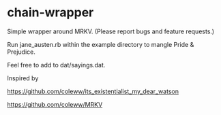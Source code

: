 # chain-wrapper
Simple wrapper around MRKV.  (Please report bugs and feature requests.)

Run jane_austen.rb within the example directory to mangle Pride & Prejudice.

Feel free to add to dat/sayings.dat.

Inspired by 

https://github.com/coleww/its_existentialist_my_dear_watson

https://github.com/coleww/MRKV

